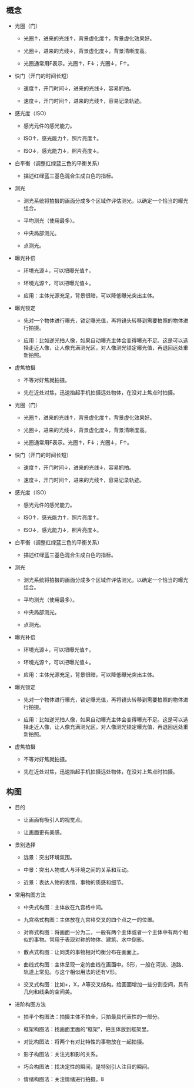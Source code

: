 ## 概念

- 光圈（门）
  
  - 光圈↑，进来的光线↑，背景虚化度↑，背景虚化效果好。
  
  - 光圈↓，进来的光线↓，背景虚化度↓，背景清晰度高。
  
  - 光圈通常用F表示。光圈↑，F↓；光圈↓，F↑。

- 快门（开门的时间长短）
  
  - 速度↑，开门时间↓，进来的光线↓，容易抓拍。
  
  - 速度↓，开门时间↑，进来的光线↑，容易记录轨迹。

- 感光度（ISO）
  
  - 感光元件的感光能力。
  
  - ISO↑，感光能力↑，照片亮度↑。
  
  - ISO↓，感光能力↓，照片亮度↓。

- 白平衡（调整红绿蓝三色的平衡关系）
  
  - 描述红绿蓝三基色混合生成白色的指标。

- 测光
  
  - 测光系统将拍摄的画面分成多个区域作评估测光，以确定一个恰当的曝光组合。
  
  - 平均测光（使用最多）。
  
  - 中央局部测光。
  
  - 点测光。

- 曝光补偿
  
  - 环境光源↓，可以把曝光值↑。
  
  - 环境光源↑，可以把曝光值↓。
  
  - 应用：主体光源充足，背景很暗，可以降低曝光突出主体。

- 曝光锁定
  
  - 先对一个物体进行曝光，锁定曝光值，再将镜头转移到需要拍照的物体进行拍摄。
  
  - 应用：比如逆光拍人像，如果自动曝光主体会变得曝光不足。这是可以选择走近人像，让人像充满测光区，对人像测光锁定曝光值，再退回远处重新拍照。

- 虚焦拍摄
  
  - 不等对好焦就拍摄。
  
  - 先在近处对焦，迅速抬起手机拍摄远处物体，在没对上焦点时拍摄。

- 光圈（门）
  
  - 光圈↑，进来的光线↑，背景虚化度↑，背景虚化效果好。
  
  - 光圈↓，进来的光线↓，背景虚化度↓，背景清晰度高。
  
  - 光圈通常用F表示。光圈↑，F↓；光圈↓，F↑。

- 快门（开门的时间长短）
  
  - 速度↑，开门时间↓，进来的光线↓，容易抓拍。
  
  - 速度↓，开门时间↑，进来的光线↑，容易记录轨迹。

- 感光度（ISO）
  
  - 感光元件的感光能力。
  
  - ISO↑，感光能力↑，照片亮度↑。
  
  - ISO↓，感光能力↓，照片亮度↓。

- 白平衡（调整红绿蓝三色的平衡关系）
  
  - 描述红绿蓝三基色混合生成白色的指标。

- 测光
  
  - 测光系统将拍摄的画面分成多个区域作评估测光，以确定一个恰当的曝光组合。
  
  - 平均测光（使用最多）。
  
  - 中央局部测光。
  
  - 点测光。

- 曝光补偿
  
  - 环境光源↓，可以把曝光值↑。
  
  - 环境光源↑，可以把曝光值↓。
  
  - 应用：主体光源充足，背景很暗，可以降低曝光突出主体。

- 曝光锁定
  
  - 先对一个物体进行曝光，锁定曝光值，再将镜头转移到需要拍照的物体进行拍摄。
  
  - 应用：比如逆光拍人像，如果自动曝光主体会变得曝光不足。这是可以选择走近人像，让人像充满测光区，对人像测光锁定曝光值，再退回远处重新拍照。

- 虚焦拍摄
  
  - 不等对好焦就拍摄。
  
  - 先在近处对焦，迅速抬起手机拍摄远处物体，在没对上焦点时拍摄。

## 构图

- 目的
  
  - 让画面有吸引人的视觉点。
  
  - 让画面更有美感。

- 景别选择
  
  - 远景：突出环境氛围。
  
  - 中景：突出人物或人与环境之间的关系和互动。
  
  - 近景：表达人物的表情，事物的质感和细节。

- 常用构图方法
  
  - 中央式构图：主体放在九宫格中间。
  
  - 九宫格式构图：主体放在九宫格交叉的四个点之一的位置。
  
  - 对称式构图：将画面一分为二，一般有两个主体或者一个主体中有两个相似的事物。常用于表现对称的物体、建筑、水中倒影。
  
  - 散点式构图：让同类的事物相对均衡分布在画面上。
  
  - 曲线式构图：主体呈现一定的曲线在画面中。S形，一般在河流、道路、轨道上常见。与这个相似用法的还有V形。
  
  - 交叉式构图：比如+，X，A等交叉结构。给画面增加一些分割空间，具有几何和线条的空间美。

- 进阶构图方法
  
  - 拍半个构图法：拍摄主体不拍全，只拍最具代表性的一部分。
  
  - 框架构图法：找画面里面的“框架”，把主体放到框架里。
  
  - 对比构图法：将两个有对比特性的事物放在一起拍摄。
  
  - 影子构图法：关注光和影的关系。
  
  - 巧合构图法：找决定性的瞬间，是特别引人注目的瞬间。
  
  - 情绪构图法：关注情绪进行拍摄。8
